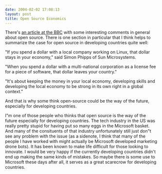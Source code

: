 ```yaml
---
date: 2004-02-02 17:08:13
layout: post
title: Open Source Economics
---
```


There's [an article at the BBC](http://news.bbc.co.uk/1/hi/technology/3436289.stm) with some interesting comments in general about open source. There is one section in particular that I think helps to summarize the case for open source in developing countries quite well:


> 
"If you spend a dollar with a local company working on Linux, that dollar stays in your economy," said Simon Phipps of Sun Microsystems.

"When you spend a dollar with a multi-national corporation as a license fee for a piece of software, that dollar leaves your country."

"It's about keeping the money in your local economy, developing skills and developing the local economy to be strong in its own right in a global context."

And that is why some think open-source could be the way of the future, especially for developing countries. 


I"m one of those people who thinks that open source is the way of the future especially for developing countries. The tech industry in the US was really pretty stupid for having put so many eggs in the Microsoft basket. And many of the consituents of that industry unfortunately still just don"t see any problem with the issue (as a sidenote, I think that many of the people I have worked with might actually be Microsoft developed marketing drone bots). It has been known to make life difficult for those looking to innovate. I would be very happy if the currently developing countries didn't end up making the same kinds of mistakes. So maybe there is some use to Microsoft these days after all, it serves as a great scarecrow for developing countries.
